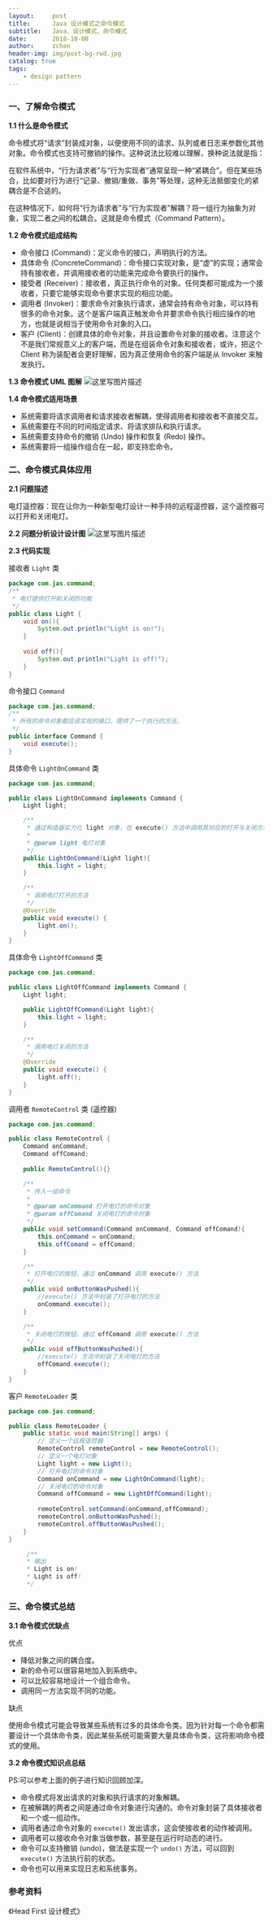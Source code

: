 ```yaml
---
layout:     post
title:      Java 设计模式之命令模式
subtitle:   Java、设计模式、命令模式
date:       2018-10-08
author:     zchen
header-img: img/post-bg-rwd.jpg
catalog: true
tags:
    - design pattern
---
```


### 一、了解命令模式

**1.1 什么是命令模式**  

命令模式将“请求”封装成对象，以便使用不同的请求、队列或者日志来参数化其他对象。命令模式也支持可撤销的操作。这种说法比较难以理解，换种说法就是指：

在软件系统中，“行为请求者”与“行为实现者”通常呈现一种“紧耦合”。但在某些场合，比如要对行为进行“记录、撤销/重做、事务”等处理，这种无法抵御变化的紧耦合是不合适的。

在这种情况下，如何将“行为请求者”与“行为实现者”解耦？将一组行为抽象为对象，实现二者之间的松耦合。这就是命令模式（Command Pattern）。

**1.2 命令模式组成结构**

 - 命令接口 (Command)：定义命令的接口，声明执行的方法。
 - 具体命令 (ConcreteCommand)：命令接口实现对象，是“虚”的实现；通常会持有接收者，并调用接收者的功能来完成命令要执行的操作。
 - 接受者 (Receiver)：接收者，真正执行命令的对象。任何类都可能成为一个接收者，只要它能够实现命令要求实现的相应功能。
 - 调用者 (Invoker)：要求命令对象执行请求，通常会持有命令对象，可以持有很多的命令对象。这个是客户端真正触发命令并要求命令执行相应操作的地方，也就是说相当于使用命令对象的入口。
 - 客户 (Client)：创建具体的命令对象，并且设置命令对象的接收者。注意这个不是我们常规意义上的客户端，而是在组装命令对象和接收者，或许，把这个 Client 称为装配者会更好理解，因为真正使用命令的客户端是从 Invoker 来触发执行。

**1.3 命令模式 UML 图解**
![这里写图片描述 ](http://pflcp4mcc.bkt.clouddn.com/20180124113827498.png)

**1.4 命令模式适用场景**

 - 系统需要将请求调用者和请求接收者解耦，使得调用者和接收者不直接交互。
 - 系统需要在不同的时间指定请求、将请求排队和执行请求。
 - 系统需要支持命令的撤销 (Undo) 操作和恢复 (Redo) 操作。
 - 系统需要将一组操作组合在一起，即支持宏命令。

### 二、命令模式具体应用

**2.1 问题描述**

电灯遥控器：现在让你为一种新型电灯设计一种手持的远程遥控器，这个遥控器可以打开和关闭电灯。

**2.2 问题分析设计设计图**
![这里写图片描述 ](http://pflcp4mcc.bkt.clouddn.com/20180124114810378.png)

**2.3 代码实现**

接收者 `Light` 类

```java
package com.jas.command;
/**
 * 电灯提供打开和关闭的功能
 */
public class Light {
    void on(){
        System.out.println("Light is on!");
    }
    
    void off(){ 
	    System.out.println("Light is off!"); 
    }
}
```

命令接口 `Command`

```java
package com.jas.command;
/**
 * 所有的命令对象都应该实现的接口，提供了一个执行的方法。
 */
public interface Command {
    void execute();
}
```
具体命令 `LightOnCommand` 类

```java
package com.jas.command;

public class LightOnCommand implements Command {
    Light light;

    /**
     * 通过构造器实力化 light 对象，在 execute() 方法中调用其对应的打开与关闭方法
     * 
     * @param light 电灯对象
     */
    public LightOnCommand(Light light){
        this.light = light;
    }

    /**
     * 调用电灯打开的方法
     */
    @Override
    public void execute() {
        light.on();
    }
}
```
具体命令 `LightOffCommand` 类

```java
package com.jas.command;

public class LightOffCommand implements Command {
    Light light;

    public LightOffCommand(Light light){
        this.light = light;
    }

	/**
     * 调用电灯关闭的方法
     */
    @Override
    public void execute() {
        light.off();
    }
}
```
调用者 `RemoteControl` 类 (遥控器)

```java
package com.jas.command;

public class RemoteControl {
    Command onCommand;
    Command offComand;
    
    public RemoteControl(){}

    /**
     * 传入一组命令
     * 
     * @param onCommand 打开电灯的命令对象
     * @param offComand 关闭电灯的命令对象
     */
    public void setCommand(Command onCommand, Command offComand){
        this.onCommand = onCommand;
        this.offComand = offComand;
    }

    /**
     * 打开电灯的按钮，通过 onCommand 调用 execute() 方法
     */
    public void onButtonWasPushed(){
        //execute() 方法中封装了打开电灯的方法
        onCommand.execute();
    }

    /**
     * 关闭电灯的按钮，通过 offComand 调用 execute() 方法
     */
    public void offButtonWasPushed(){
        //execute() 方法中封装了关闭电灯的方法
        offComand.execute();
    }
}
```
客户 `RemoteLoader` 类

```java
package com.jas.command;

public class RemoteLoader {
    public static void main(String[] args) {
        // 定义一个远程遥控器
        RemoteControl remoteControl = new RemoteControl();
        // 定义一个电灯对象
        Light light = new Light();
        // 打开电灯的命令对象
        Command onCommand = new LightOnCommand(light);
        // 关闭电灯的命令对象
        Command offCommand = new LightOffCommand(light);
        
        remoteControl.setCommand(onCommand,offCommand);
        remoteControl.onButtonWasPushed();
        remoteControl.offButtonWasPushed();
    }
}

	 /**
     * 输出
     * Light is on!
     * Light is off!
     */
```

### 三、命令模式总结

**3.1 命令模式优缺点**

优点

 - 降低对象之间的耦合度。
 - 新的命令可以很容易地加入到系统中。
 - 可以比较容易地设计一个组合命令。
 - 调用同一方法实现不同的功能。

缺点

使用命令模式可能会导致某些系统有过多的具体命令类。因为针对每一个命令都需要设计一个具体命令类，因此某些系统可能需要大量具体命令类，这将影响命令模式的使用。

**3.2 命令模式知识点总结**

PS:可以参考上面的例子进行知识回顾加深。

 - 命令模式将发出请求的对象和执行请求的对象解耦。
 - 在被解耦的两者之间是通过命令对象进行沟通的。命令对象封装了具体接收者和一个或一组动作。
 - 调用者通过命令对象的 `execute()` 发出请求，这会使接收者的动作被调用。
 - 调用者可以接收命令对象当做参数，甚至是在运行时动态的进行。
 - 命令可以支持撤销 (undo)，做法是实现一个 `undo()` 方法，可以回到 `execute()` 方法执行前的状态。
 - 命令也可以用来实现日志和系统事务。

### 参考资料
《Head First 设计模式》 